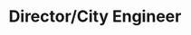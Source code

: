 ---
Destinations: recCSF15P6XZPZVLp
title: Director/City Engineer
contactImage: OrderedDict([('id', 'att0jERVrsLjP4SjS'), ('width', 499), ('height', 500), ('url', 'https://dl.airtable.com/.attachments/4de2fb199272153b1a4d069aa27b9947/9d0b51fc/pw-icon1.png'), ('filename', 'pw-icon(1).png'), ('size', 74488), ('type', 'image/png'), ('thumbnails', OrderedDict([('small', OrderedDict([('url', 'https://dl.airtable.com/.attachmentThumbnails/6dddefcffa8c470d8c79978a6e9ac5f5/dc25e0e7'), ('width', 36), ('height', 36)])), ('large', OrderedDict([('url', 'https://dl.airtable.com/.attachmentThumbnails/5676ed77d5ee72cdda008e7719566999/b01a62ae'), ('width', 499), ('height', 500)])), ('full', OrderedDict([('url', 'https://dl.airtable.com/.attachmentThumbnails/6454edc4c533eee0ba5d34456fd082d1/4b087653'), ('width', 3000), ('height', 3000)]))]))])
name: Razi Housseini
employer: San Antonio Public Works Department
Last Modified: 2022-05-27T14:14:55.000Z
---